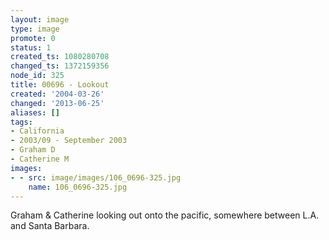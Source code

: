 ```yaml
---
layout: image
type: image
promote: 0
status: 1
created_ts: 1080280708
changed_ts: 1372159356
node_id: 325
title: 00696 - Lookout
created: '2004-03-26'
changed: '2013-06-25'
aliases: []
tags:
- California
- 2003/09 - September 2003
- Graham D
- Catherine M
images:
- - src: image/images/106_0696-325.jpg
    name: 106_0696-325.jpg
---
```

Graham & Catherine looking out onto the pacific, somewhere between L.A. and Santa Barbara.
